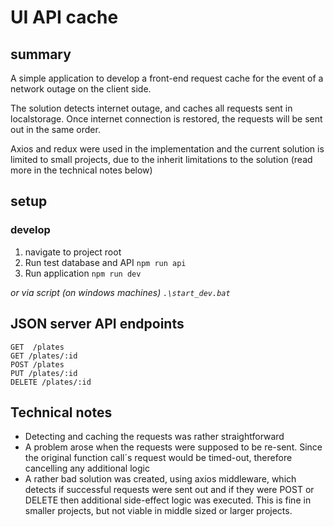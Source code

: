 # UI API cache

## summary
A simple application to develop a front-end request cache for the event of a network outage on the client side. 

The solution detects internet outage, and caches all requests sent in localstorage. 
Once internet connection is restored, the requests will be sent out in the same order. 

Axios and redux were used in the implementation and the current solution is limited to small projects, due
to the inherit limitations to the solution (read more in the technical notes below)
## setup

### develop
1. navigate to project root
2. Run test database and API ``npm run api``
3. Run application ```npm run dev```

_or via script (on windows machines) `.\start_dev.bat`_


## JSON server API endpoints

```
GET  /plates
GET /plates/:id
POST /plates
PUT /plates/:id
DELETE /plates/:id
```

## Technical notes

- Detecting and caching the requests was rather straightforward
- A problem arose when the requests were supposed to be re-sent. Since the original function call´s request would be timed-out, therefore cancelling any additional logic
- A rather bad solution was created, using axios middleware, which detects if successful requests were sent out and if they were POST or DELETE
then additional side-effect logic was executed. This is fine in smaller projects, but not viable in middle sized or larger projects.
